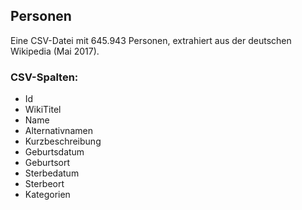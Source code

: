 ## Personen

Eine CSV-Datei mit 645.943 Personen, extrahiert aus der deutschen Wikipedia (Mai 2017).

### CSV-Spalten:

* Id
* WikiTitel
* Name
* Alternativnamen
* Kurzbeschreibung
* Geburtsdatum
* Geburtsort
* Sterbedatum
* Sterbeort
* Kategorien